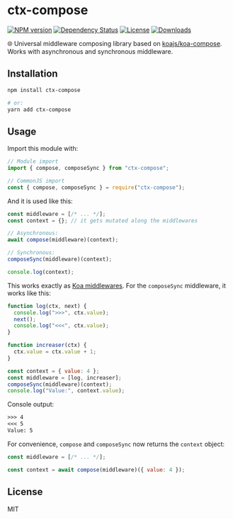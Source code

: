 
# ctx-compose

[![NPM version][npm-image]][npm-url]
[![Dependency Status][david-image]][david-url]
[![License][license-image]][license-url]
[![Downloads][downloads-image]][downloads-url]

:globe_with_meridians: Universal middleware composing library based on [koajs/koa-compose](https://github.com/koajs/compose). Works with asynchronous and synchronous middleware.

## Installation

```sh
npm install ctx-compose

# or:
yarn add ctx-compose
```

## Usage

Import this module with:

```js
// Module import
import { compose, composeSync } from "ctx-compose";

// CommonJS import
const { compose, composeSync } = require("ctx-compose");
```

And it is used like this:

```js
const middleware = [/* ... */];
const context = {}; // it gets mutated along the middlewares

// Asynchronous:
await compose(middleware)(context);

// Synchronous:
composeSync(middleware)(context);

console.log(context);
```

This works exactly as [Koa middlewares](https://github.com/koajs/koa/blob/master/docs/guide.md). For the `composeSync` middleware, it works like this:

```js
function log(ctx, next) {
  console.log(">>>", ctx.value);
  next();
  console.log("<<<", ctx.value);
}

function increaser(ctx) {
  ctx.value = ctx.value + 1;
}

const context = { value: 4 };
const middleware = [log, increaser];
composeSync(middleware)(context);
console.log("Value:", context.value);
```

Console output:

```txt
>>> 4
<<< 5
Value: 5
```

For convenience, `compose` and `composeSync` now returns the `context` object:

```js
const middleware = [/* ... */];

const context = await compose(middleware)({ value: 4 });
```

## License

  MIT

[npm-image]: https://img.shields.io/npm/v/ctx-compose.svg?style=flat-square
[npm-url]: https://npmjs.org/package/ctx-compose
[david-image]: http://img.shields.io/david/mrpatiwi/compose.svg?style=flat-square
[david-url]: https://david-dm.org/mrpatiwi/compose
[license-image]: http://img.shields.io/npm/l/ctx-compose.svg?style=flat-square
[license-url]: LICENSE
[downloads-image]: http://img.shields.io/npm/dm/ctx-compose.svg?style=flat-square
[downloads-url]: https://npmjs.org/package/ctx-compose
